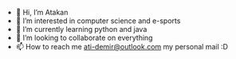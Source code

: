 - 👋 Hi, I’m Atakan
- 👀 I’m interested in computer science and e-sports
- 🌱 I’m currently learning python and java 
- 💞️ I’m looking to collaborate on everything
- 📫 How to reach me ati-demir@outlook.com my personal mail :D

<!---
Akaadian35/Akaadian35 is a ✨ special ✨ repository because its `README.md` (this file) appears on your GitHub profile.
You can click the Preview link to take a look at your changes.
--->
